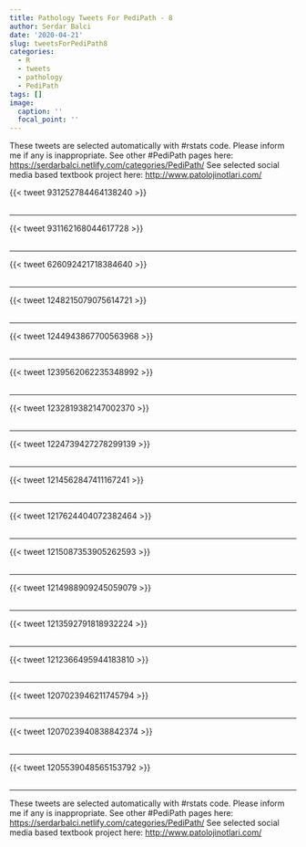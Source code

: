 ```yaml
---
title: Pathology Tweets For PediPath - 8
author: Serdar Balci
date: '2020-04-21'
slug: tweetsForPediPath8
categories:
  - R
  - tweets
  - pathology
  - PediPath
tags: []
image:
  caption: ''
  focal_point: ''
---
```



These tweets are selected automatically with #rstats code. Please inform me if any is inappropriate.
See other #PediPath pages here: https://serdarbalci.netlify.com/categories/PediPath/ 
See selected social media based textbook project here: http://www.patolojinotlari.com/

{{< tweet 931252784464138240 >}}
<br>
<br>
<hr>
{{< tweet 931162168044617728 >}}
<br>
<br>
<hr>
{{< tweet 626092421718384640 >}}
<br>
<br>
<hr>
{{< tweet 1248215079075614721 >}}
<br>
<br>
<hr>
{{< tweet 1244943867700563968 >}}
<br>
<br>
<hr>
{{< tweet 1239562062235348992 >}}
<br>
<br>
<hr>
{{< tweet 1232819382147002370 >}}
<br>
<br>
<hr>
{{< tweet 1224739427278299139 >}}
<br>
<br>
<hr>
{{< tweet 1214562847411167241 >}}
<br>
<br>
<hr>
{{< tweet 1217624404072382464 >}}
<br>
<br>
<hr>
{{< tweet 1215087353905262593 >}}
<br>
<br>
<hr>
{{< tweet 1214988909245059079 >}}
<br>
<br>
<hr>
{{< tweet 1213592791818932224 >}}
<br>
<br>
<hr>
{{< tweet 1212366495944183810 >}}
<br>
<br>
<hr>
{{< tweet 1207023946211745794 >}}
<br>
<br>
<hr>
{{< tweet 1207023940838842374 >}}
<br>
<br>
<hr>
{{< tweet 1205539048565153792 >}}
<br>
<br>
<hr>


These tweets are selected automatically with #rstats code. Please inform me if any is inappropriate.
See other #PediPath pages here: https://serdarbalci.netlify.com/categories/PediPath/ 
See selected social media based textbook project here: http://www.patolojinotlari.com/
